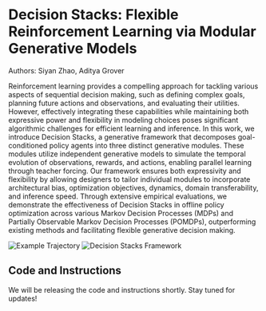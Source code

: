 # Decision Stacks: Flexible Reinforcement Learning via Modular Generative Models

Authors: Siyan Zhao, Aditya Grover

Reinforcement learning provides a compelling approach for tackling various aspects of sequential decision making, such as defining complex goals, planning future actions and observations, and evaluating their utilities. However, effectively integrating these capabilities while maintaining both expressive power and flexibility in modeling choices poses significant algorithmic challenges for efficient learning and inference. In this work, we introduce Decision Stacks, a generative framework that decomposes goal-conditioned policy agents into three distinct generative modules. These modules utilize independent generative models to simulate the temporal evolution of observations, rewards, and actions, enabling parallel learning through teacher forcing. Our framework ensures both expressivity and flexibility by allowing designers to tailor individual modules to incorporate architectural bias, optimization objectives, dynamics, domain transferability, and inference speed. Through extensive empirical evaluations, we demonstrate the effectiveness of Decision Stacks in offline policy optimization across various Markov Decision Processes (MDPs) and Partially Observable Markov Decision Processes (POMDPs), outperforming existing methods and facilitating flexible generative decision making.

![Example Trajectory](https://github.com/siyan-zhao/decision-stacks/resources/traj.gif)
![Decision Stacks Framework](https://github.com/siyan-zhao/decision-stacks/resources/ds.gif)

## Code and Instructions

We will be releasing the code and instructions shortly. Stay tuned for updates!
